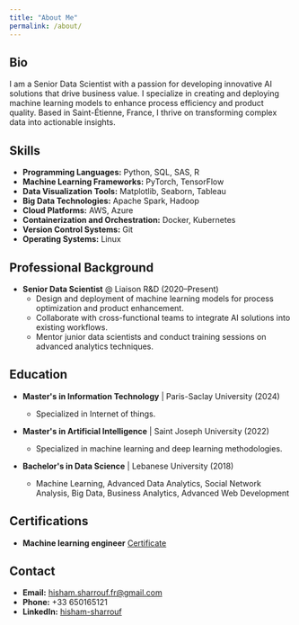 ```yaml
---
title: "About Me"
permalink: /about/
---
```



## Bio

I am a Senior Data Scientist with a passion for developing innovative AI solutions that drive business value.
I specialize in creating and deploying machine learning models to enhance process efficiency and product quality. Based in Saint-Étienne, France, I thrive on transforming complex data into actionable insights.

## Skills

- **Programming Languages:** Python, SQL, SAS, R
- **Machine Learning Frameworks:** PyTorch, TensorFlow
- **Data Visualization Tools:** Matplotlib, Seaborn, Tableau
- **Big Data Technologies:** Apache Spark, Hadoop
- **Cloud Platforms:** AWS, Azure
- **Containerization and Orchestration:** Docker, Kubernetes
- **Version Control Systems:** Git
- **Operating Systems:** Linux

## Professional Background

- **Senior Data Scientist** @ Liaison R&D (2020–Present)
  - Design and deployment of machine learning models for process optimization and product enhancement.
  - Collaborate with cross-functional teams to integrate AI solutions into existing workflows.
  - Mentor junior data scientists and conduct training sessions on advanced analytics techniques.


## Education

- **Master's in Information Technology** | Paris-Saclay University (2024)
  - Specialized in Internet of things.

- **Master's in Artificial Intelligence** | Saint Joseph University (2022)
  - Specialized in machine learning and deep learning methodologies.

- **Bachelor's in Data Science** | Lebanese University (2018)
  - Machine Learning, Advanced Data Analytics, Social Network Analysis, Big Data, Business Analytics, Advanced Web Development
 
## Certifications
- **Machine learning engineer** [Certificate](https://www.credly.com/badges/4f5f20fc-df93-4691-8d22-a5da665fff3f/linked_in?t=rh4swg)


## Contact

- **Email:** hisham.sharrouf.fr@gmail.com
- **Phone:** +33 650165121
- **LinkedIn:** [hisham-sharrouf](https://www.linkedin.com/in/hisham-sharrouf/)
